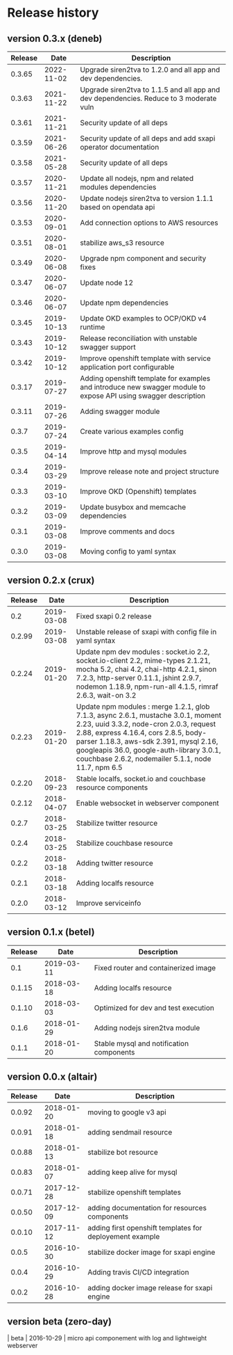# Release history

## version 0.3.x (deneb)

| Release | Date       | Description                                                                                                     |
| ------- | ---------- | --------------------------------------------------------------------------------------------------------------- |
| 0.3.65  | 2022-11-02 | Upgrade siren2tva to 1.2.0 and all app and dev dependencies.                           |
| 0.3.63  | 2021-11-22 | Upgrade siren2tva to 1.1.5 and all app and dev dependencies. Reduce to 3 moderate vuln                          |
| 0.3.61  | 2021-11-21 | Security update of all deps                                                                                     |
| 0.3.59  | 2021-06-26 | Security update of all deps and add sxapi operator documentation                                                |
| 0.3.58  | 2021-05-28 | Security update of all deps                                                                                     |
| 0.3.57  | 2020-11-21 | Update all nodejs, npm and related modules dependencies                                                         |
| 0.3.56  | 2020-11-20 | Update nodejs siren2tva to version 1.1.1 based on opendata api                                                  |
| 0.3.53  | 2020-09-01 | Add connection options to AWS resources                                                                         |
| 0.3.51  | 2020-08-01 | stabilize aws_s3 resource                                                                                       |
| 0.3.49  | 2020-06-08 | Upgrade npm component and security fixes                                                                        |
| 0.3.47  | 2020-06-07 | Update node 12                                                                                                  |
| 0.3.46  | 2020-06-07 | Update npm dependencies                                                                                         |
| 0.3.45  | 2019-10-13 | Update OKD examples to OCP/OKD v4 runtime                                                                       |
| 0.3.43  | 2019-10-12 | Release reconciliation with unstable swagger support                                                            |
| 0.3.42  | 2019-10-12 | Improve openshift template with service application port configurable                                           |
| 0.3.17  | 2019-07-27 | Adding openshift template for examples and introduce new swagger module to expose API using swagger description |
| 0.3.11  | 2019-07-26 | Adding swagger module                                                                                           |
| 0.3.7   | 2019-07-24 | Create various examples config                                                                                  |
| 0.3.5   | 2019-04-14 | Improve http and mysql modules                                                                                  |
| 0.3.4   | 2019-03-29 | Improve release note and project structure                                                                      |
| 0.3.3   | 2019-03-10 | Improve OKD (Openshift) templates                                                                               |
| 0.3.2   | 2019-03-09 | Update busybox and memcache dependencies                                                                        |
| 0.3.1   | 2019-03-08 | Improve comments and docs                                                                                       |
| 0.3.0   | 2019-03-08 | Moving config to yaml syntax                                                                                    |

## version 0.2.x (crux)

| Release | Date       | Description                                                                                                                                                                                                                                                                                                     |
| ------- | ---------- | --------------------------------------------------------------------------------------------------------------------------------------------------------------------------------------------------------------------------------------------------------------------------------------------------------------- |
| 0.2     | 2019-03-08 | Fixed sxapi 0.2 release                                                                                                                                                                                                                                                                                         |
| 0.2.99  | 2019-03-08 | Unstable release of sxapi with config file in yaml syntax                                                                                                                                                                                                                                                       |
| 0.2.24  | 2019-01-20 | Update npm dev modules : socket.io 2.2, socket.io-client 2.2, mime-types 2.1.21, mocha 5.2, chai 4.2, chai-http 4.2.1, sinon 7.2.3, http-server 0.11.1, jshint 2.9.7, nodemon 1.18.9, npm-run-all 4.1.5, rimraf 2.6.3, wait-on 3.2                                                                              |
| 0.2.23  | 2019-01-20 | Update npm modules : merge 1.2.1, glob 7.1.3, async 2.6.1, mustache 3.0.1, moment 2.23, uuid 3.3.2, node-cron 2.0.3, request 2.88, express 4.16.4, cors 2.8.5, body-parser 1.18.3, aws-sdk 2.391, mysql 2.16, googleapis 36.0, google-auth-library 3.0.1, couchbase 2.6.2, nodemailer 5.1.1, node 11.7, npm 6.5 |
| 0.2.20  | 2018-09-23 | Stable localfs, socket.io and couchbase resource components                                                                                                                                                                                                                                                     |
| 0.2.12  | 2018-04-07 | Enable websocket in webserver component                                                                                                                                                                                                                                                                         |
| 0.2.7   | 2018-03-25 | Stabilize twitter resource                                                                                                                                                                                                                                                                                      |
| 0.2.4   | 2018-03-25 | Stabilize couchbase resource                                                                                                                                                                                                                                                                                    |
| 0.2.2   | 2018-03-18 | Adding twitter resource                                                                                                                                                                                                                                                                                         |
| 0.2.1   | 2018-03-18 | Adding localfs resource                                                                                                                                                                                                                                                                                         |
| 0.2.0   | 2018-03-12 | Improve serviceinfo                                                                                                                                                                                                                                                                                             |

## version 0.1.x (betel)

| Release | Date       | Description                              |
| ------- | ---------- | ---------------------------------------- |
| 0.1     | 2019-03-11 | Fixed router and containerized image     |
| 0.1.15  | 2018-03-18 | Adding localfs resource                  |
| 0.1.10  | 2018-03-03 | Optimized for dev and test execution     |
| 0.1.6   | 2018-01-29 | Adding nodejs siren2tva module           |
| 0.1.1   | 2018-01-20 | Stable mysql and notification components |

## version 0.0.x (altair)

| Release | Date       | Description                                              |
| ------- | ---------- | -------------------------------------------------------- |
| 0.0.92  | 2018-01-20 | moving to google v3 api                                  |
| 0.0.91  | 2018-01-18 | adding sendmail resource                                 |
| 0.0.88  | 2018-01-13 | stabilize bot resource                                   |
| 0.0.83  | 2018-01-07 | adding keep alive for mysql                              |
| 0.0.71  | 2017-12-28 | stabilize openshift templates                            |
| 0.0.50  | 2017-12-09 | adding documentation for resources components            |
| 0.0.10  | 2017-11-12 | adding first openshift templates for deployement example |
| 0.0.5   | 2016-10-30 | stabilize docker image for sxapi engine                  |
| 0.0.4   | 2016-10-29 | Adding travis CI/CD integration                          |
| 0.0.2   | 2016-10-28 | adding docker image release for sxapi engine             |

## version beta (zero-day)

| beta     | 2016-10-29 | micro api componement with log and lightweight webserver